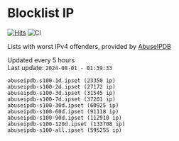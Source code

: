 # Blocklist IP

[![Hits](https://hits.seeyoufarm.com/api/count/incr/badge.svg?url=https%3A%2F%2Fgithub.com%2Fborestad%2Fblocklist-ip%2F&count_bg=%2379C83D&title_bg=%23555555&icon=&icon_color=%23E7E7E7&title=hits&edge_flat=false)](https://hits.seeyoufarm.com)  ![CI](https://img.shields.io/github/workflow/status/borestad/blocklist-ip/CI?style=flat-square)

Lists with worst IPv4 offenders, provided by [AbuseIPDB](https://www.abuseipdb.com/)

<!-- FOOTER-PLACEHOLDER -->
Updated every 5 hours<br>
Last update: `2024-08-01 - 01:39:33`
```
abuseipdb-s100-1d.ipset (23350 ip)
abuseipdb-s100-2d.ipset (27172 ip)
abuseipdb-s100-3d.ipset (31545 ip)
abuseipdb-s100-7d.ipset (37201 ip)
abuseipdb-s100-30d.ipset (60925 ip)
abuseipdb-s100-60d.ipset (91118 ip)
abuseipdb-s100-90d.ipset (112910 ip)
abuseipdb-s100-120d.ipset (133708 ip)
abuseipdb-s100-all.ipset (595255 ip)
```
